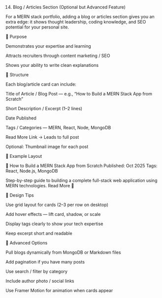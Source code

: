 14. Blog / Articles Section (Optional but Advanced Feature)

For a MERN stack portfolio, adding a blog or articles section gives you an extra edge: it shows thought leadership, coding knowledge, and SEO potential for your personal site.

🔹 Purpose

Demonstrates your expertise and learning

Attracts recruiters through content marketing / SEO

Shows your ability to write clean explanations

🔹 Structure

Each blog/article card can include:

Title of Article / Blog Post — e.g., “How to Build a MERN Stack App from Scratch”

Short Description / Excerpt (1–2 lines)

Date Published

Tags / Categories — MERN, React, Node, MongoDB

Read More Link → Leads to full post

Optional: Thumbnail image for each post

🔹 Example Layout

📄 How to Build a MERN Stack App from Scratch
Published: Oct 2025
Tags: React, Node.js, MongoDB

Step-by-step guide to building a complete full-stack web application using MERN technologies.
Read More 🔗

🔹 Design Tips

Use grid layout for cards (2–3 per row on desktop)

Add hover effects — lift card, shadow, or scale

Display tags clearly to show your tech expertise

Keep excerpt short and readable

🔹 Advanced Options

Pull blogs dynamically from MongoDB or Markdown files

Add pagination if you have many posts

Use search / filter by category

Include author photo / social links

Use Framer Motion for animation when cards appear
